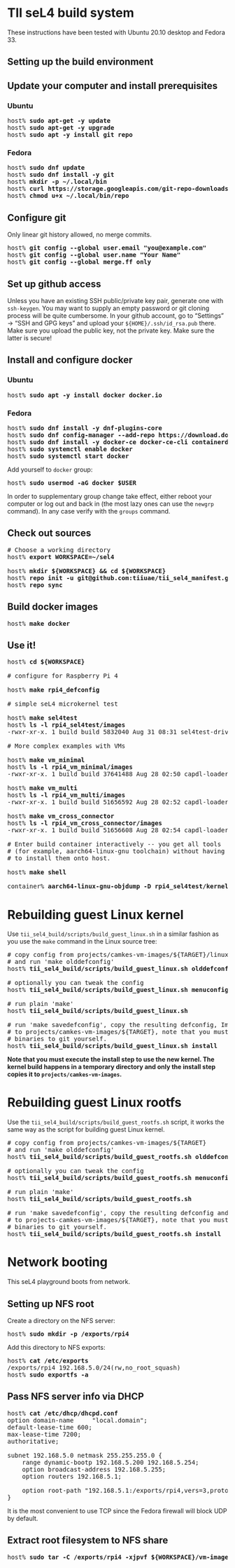# TII seL4 build system

These instructions have been tested with Ubuntu 20.10 desktop and Fedora 33.

## Setting up the build environment

## Update your computer and install prerequisites

### Ubuntu
<pre>
host% <b>sudo apt-get -y update</b>
host% <b>sudo apt-get -y upgrade</b>
host% <b>sudo apt -y install git repo</b>
</pre>

### Fedora
<pre>
host% <b>sudo dnf update</b>
host% <b>sudo dnf install -y git</b>
host% <b>mkdir -p ~/.local/bin</b>
host% <b>curl https://storage.googleapis.com/git-repo-downloads/repo > ~/.local/bin/repo</b>
host% <b>chmod u+x ~/.local/bin/repo</b>
</pre>

## Configure git

Only linear git history allowed, no merge commits.

<pre>
host% <b>git config --global user.email "you@example.com"</b>
host% <b>git config --global user.name "Your Name"</b>
host% <b>git config --global merge.ff only</b>
</pre>

## Set up github access

Unless you have an existing SSH public/private key pair, generate one with ```ssh-keygen```. You may want to supply an empty password
or git cloning process will be quite cumbersome. In your github account, go to “Settings” → “SSH and GPG keys” and upload your
```${HOME}/.ssh/id_rsa.pub``` there. Make sure you upload the public key, not the private key. Make sure the latter is secure!


## Install and configure docker

### Ubuntu
<pre>
host% <b>sudo apt -y install docker docker.io</b>
</pre>

### Fedora
<pre>
host% <b>sudo dnf install -y dnf-plugins-core</b>
host% <b>sudo dnf config-manager --add-repo https://download.docker.com/linux/fedora/docker-ce.repo</b>
host% <b>sudo dnf install -y docker-ce docker-ce-cli containerd.io</b>
host% <b>sudo systemctl enable docker</b>
host% <b>sudo systemctl start docker</b>
</pre>

Add yourself to ```docker``` group:

<pre>
host% <b>sudo usermod -aG docker $USER</b>
</pre>

In order to supplementary group change take effect, either reboot your computer or log out and back in (the most lazy ones can
use the ```newgrp``` command). In any case verify with the ```groups``` command.

## Check out sources
<pre>
# Choose a working directory
host% <b>export WORKSPACE=~/sel4</b>

host% <b>mkdir ${WORKSPACE} && cd ${WORKSPACE}</b>
host% <b>repo init -u git@github.com:tiiuae/tii_sel4_manifest.git -b tii/development</b>
host% <b>repo sync</b>
</pre>

## Build docker images
<pre>
host% <b>make docker</b>
</pre>

## Use it!

<pre>
host% <b>cd ${WORKSPACE}</b>

# configure for Raspberry Pi 4

host% <b>make rpi4_defconfig</b>

# simple seL4 microkernel test

host% <b>make sel4test</b>
host% <b>ls -l rpi4_sel4test/images</b>
-rwxr-xr-x. 1 build build 5832040 Aug 31 08:31 sel4test-driver-image-arm-bcm2711

# More complex examples with VMs

host% <b>make vm_minimal</b>
host% <b>ls -l rpi4_vm_minimal/images</b>
-rwxr-xr-x. 1 build build 37641488 Aug 28 02:50 capdl-loader-image-arm-bcm2711

host% <b>make vm_multi</b>
host% <b>ls -l rpi4_vm_multi/images</b>
-rwxr-xr-x. 1 build build 51656592 Aug 28 02:52 capdl-loader-image-arm-bcm2711

host% <b>make vm_cross_connector</b>
host% <b>ls -l rpi4_vm_cross_connector/images</b>
-rwxr-xr-x. 1 build build 51656608 Aug 28 02:54 capdl-loader-image-arm-bcm2711

# Enter build container interactively -- you get all tools
# (for example, aarch64-linux-gnu toolchain) without having
# to install them onto host.

host% <b>make shell</b>

container% <b>aarch64-linux-gnu-objdump -D rpi4_sel4test/kernel/kernel.elf</b>
</pre>

# Rebuilding guest Linux kernel

Use ```tii_sel4_build/scripts/build_guest_linux.sh``` in a similar fashion as you
use the ```make``` command in the Linux source tree:

<pre>
# copy config from projects/camkes-vm-images/${TARGET}/linux-configs
# and run 'make olddefconfig'
host% <b>tii_sel4_build/scripts/build_guest_linux.sh olddefconfig</b>

# optionally you can tweak the config
host% <b>tii_sel4_build/scripts/build_guest_linux.sh menuconfig</b>

# run plain 'make'
host% <b>tii_sel4_build/scripts/build_guest_linux.sh</b>

# run 'make savedefconfig', copy the resulting defconfig, Image and modules
# to projects/camkes-vm-images/${TARGET}, note that you must commit the
# binaries to git yourself.
host% <b>tii_sel4_build/scripts/build_guest_linux.sh install</b>
</pre>

<b>Note that you must execute the install step to use the new kernel. The kernel
build happens in a temporary directory and only the install step copies it to
```projects/camkes-vm-images```.</b>

# Rebuilding guest Linux rootfs

Use the ```tii_sel4_build/scripts/build_guest_rootfs.sh``` script, it works the same
way as the script for building guest Linux kernel.

<pre>
# copy config from projects/camkes-vm-images/${TARGET}
# and run 'make olddefconfig'
host% <b>tii_sel4_build/scripts/build_guest_rootfs.sh olddefconfig</b>

# optionally you can tweak the config
host% <b>tii_sel4_build/scripts/build_guest_rootfs.sh menuconfig</b>

# run plain 'make'
host% <b>tii_sel4_build/scripts/build_guest_rootfs.sh</b>

# run 'make savedefconfig', copy the resulting defconfig and rootfs
# to projects-camkes-vm-images/${TARGET}, note that you must commit the
# binaries to git yourself.
host% <b>tii_sel4_build/scripts/build_guest_rootfs.sh install</b>
</pre>

# Network booting

This seL4 playground boots from network.

## Setting up NFS root

Create a directory on the NFS server:

<pre>
host% <b>sudo mkdir -p /exports/rpi4</b>
</pre>

Add this directory to NFS exports:

<pre>
host% <b>cat /etc/exports</b>
/exports/rpi4 192.168.5.0/24(rw,no_root_squash)
host% <b>sudo exportfs -a</b>
</pre>

## Pass NFS server info via DHCP

<pre>
host% <b>cat /etc/dhcp/dhcpd.conf</b>
option domain-name     "local.domain";
default-lease-time 600;
max-lease-time 7200;
authoritative;

subnet 192.168.5.0 netmask 255.255.255.0 {
    range dynamic-bootp 192.168.5.200 192.168.5.254;
    option broadcast-address 192.168.5.255;
    option routers 192.168.5.1;

    option root-path "192.168.5.1:/exports/rpi4,vers=3,proto=tcp";
}
</pre>

It is the most convenient to use TCP since the Fedora firewall will block UDP
by default.

## Extract root filesystem to NFS share

<pre>
host% <b>sudo tar -C /exports/rpi4 -xjpvf ${WORKSPACE}/vm-images/build/tmp/deploy/images/raspberrypi4-64/vm-image-driver-raspberrypi4-64.tar.bz2</b>
</pre>
